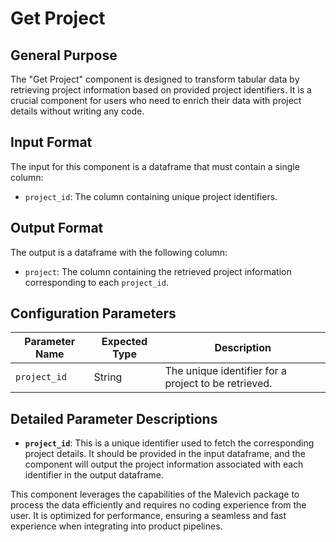 # Get Project

## General Purpose

The "Get Project" component is designed to transform tabular data by retrieving project information based on provided project identifiers. It is a crucial component for users who need to enrich their data with project details without writing any code.

## Input Format

The input for this component is a dataframe that must contain a single column:

- `project_id`: The column containing unique project identifiers.

## Output Format

The output is a dataframe with the following column:

- `project`: The column containing the retrieved project information corresponding to each `project_id`.

## Configuration Parameters

| Parameter Name | Expected Type | Description |
| -------------- | ------------- | ----------- |
| `project_id`   | String        | The unique identifier for a project to be retrieved. |

## Detailed Parameter Descriptions

- **`project_id`**: This is a unique identifier used to fetch the corresponding project details. It should be provided in the input dataframe, and the component will output the project information associated with each identifier in the output dataframe. 

This component leverages the capabilities of the Malevich package to process the data efficiently and requires no coding experience from the user. It is optimized for performance, ensuring a seamless and fast experience when integrating into product pipelines.